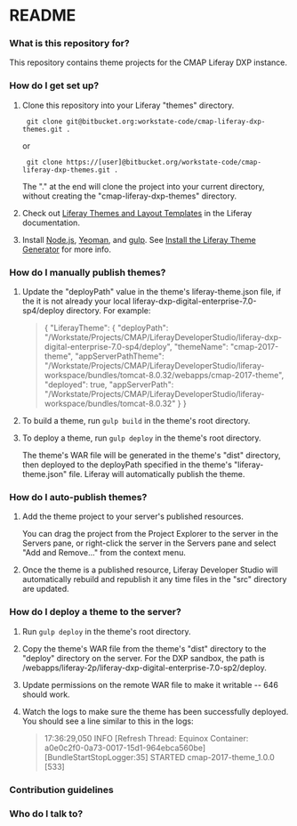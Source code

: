 # README #

### What is this repository for? ###

This repository contains theme projects for the CMAP Liferay DXP instance.

### How do I get set up? ###

1. Clone this repository into your Liferay "themes" directory.

        git clone git@bitbucket.org:workstate-code/cmap-liferay-dxp-themes.git .

    or

        git clone https://[user]@bitbucket.org/workstate-code/cmap-liferay-dxp-themes.git .

    The "." at the end will clone the project into your current directory, without creating the "cmap-liferay-dxp-themes" directory.

2. Check out [Liferay Themes and Layout Templates](https://dev.liferay.com/develop/tutorials/-/knowledge_base/7-0/introduction-to-themes) in the Liferay documentation.

3. Install [Node.js](https://nodejs.org/en/), [Yeoman](http://yeoman.io/), and [gulp](https://gulpjs.com/). See [Install the Liferay Theme Generator](https://dev.liferay.com/develop/tutorials/-/knowledge_base/7-0/introduction-to-themes) for more info.

### How do I manually publish themes? ###

1. Update the "deployPath" value in the theme's liferay-theme.json file, if the it is not already your local liferay-dxp-digital-enterprise-7.0-sp4/deploy directory. For example:

    > {
    >   "LiferayTheme": {
    >     "deployPath": "/Workstate/Projects/CMAP/LiferayDeveloperStudio/liferay-dxp-digital-enterprise-7.0-sp4/deploy",
    >     "themeName": "cmap-2017-theme",
    >     "appServerPathTheme": "/Workstate/Projects/CMAP/LiferayDeveloperStudio/liferay-workspace/bundles/tomcat-8.0.32/webapps/cmap-2017-theme",
    >     "deployed": true,
    >     "appServerPath": "/Workstate/Projects/CMAP/LiferayDeveloperStudio/liferay-workspace/bundles/tomcat-8.0.32"
    >   }
    > }

2. To build a theme, run `gulp build` in the theme's root directory.

3. To deploy a theme, run `gulp deploy` in the theme's root directory.

    The theme's WAR file will be generated in the theme's "dist" directory, then deployed to the deployPath specified in the theme's "liferay-theme.json" file. Liferay will automatically publish the theme.

### How do I auto-publish themes? ###

1. Add the theme project to your server's published resources.

    You can drag the project from the Project Explorer to the server in the Servers pane, or right-click the server in the Servers pane and select "Add and Remove..." from the context menu.

2. Once the theme is a published resource, Liferay Developer Studio will automatically rebuild and republish it any time files in the "src" directory are updated.

### How do I deploy a theme to the server? ###

1. Run `gulp deploy` in the theme's root directory.
2. Copy the theme's WAR file from the theme's "dist" directory to the "deploy" directory on the server. For the DXP sandbox, the path is /webapps/liferay-2p/liferay-dxp-digital-enterprise-7.0-sp2/deploy.
3. Update permissions on the remote WAR file to make it writable -- 646 should work.
4. Watch the logs to make sure the theme has been successfully deployed. You should see a line similar to this in the logs:

    > 17:36:29,050 INFO  [Refresh Thread: Equinox Container: a0e0c2f0-0a73-0017-15d1-964ebca560be][BundleStartStopLogger:35] STARTED cmap-2017-theme_1.0.0 [533]

### Contribution guidelines ###

### Who do I talk to? ###
